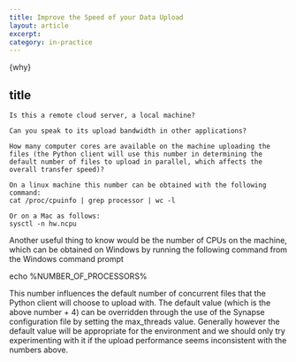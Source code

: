 ```yaml
---
title: Improve the Speed of your Data Upload
layout: article
excerpt: 
category: in-practice
---
```


{why}

## title

    Is this a remote cloud server, a local machine?

    Can you speak to its upload bandwidth in other applications?

    How many computer cores are available on the machine uploading the files (the Python client will use this number in determining the default number of files to upload in parallel, which affects the overall transfer speed)?

    On a linux machine this number can be obtained with the following command:
    cat /proc/cpuinfo | grep processor | wc -l

    Or on a Mac as follows:
    sysctl -n hw.ncpu
Another useful thing to know would be the number of CPUs on the machine, which can be obtained on Windows by running the following command from the Windows command prompt

echo %NUMBER_OF_PROCESSORS%

This number influences the default number of concurrent files that the Python client will choose to upload with. The default value (which is the above number + 4) can be overridden through the use of the Synapse configuration  file by setting the max_threads value. Generally however the default value will be appropriate for the environment and we should only try experimenting with it if the upload performance seems inconsistent with the numbers above.